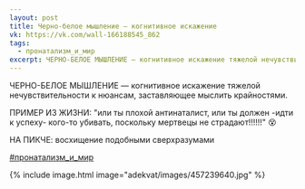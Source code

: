 ```yaml
---
layout: post
title: Черно-белое мышление — когнитивное искажение
vk: https://vk.com/wall-166188545_862
tags:
  - пронатализм_и_мир
excerpt: ЧЕРНО-БЕЛОЕ МЫШЛЕНИЕ — когнитивное искажение тяжелой нечувствительности к нюансам, заставляющее мыслить крайностями.
---
```

ЧЕРНО-БЕЛОЕ МЫШЛЕНИЕ — когнитивное искажение тяжелой нечувствительности к нюансам, заставляющее мыслить крайностями.

ПРИМЕР ИЗ ЖИЗНИ: "или ты плохой антинаталист, или ты должен -идти к успеху- кого-то убивать, поскольку мертвецы не страдают!!!!!!" 😵

НА ПИКЧЕ: восхищение подобными сверхразумами

[#пронатализм_и_мир](poisk.html#пронатализм_и_мир)

{% include image.html image="adekvat/images/457239640.jpg" %}